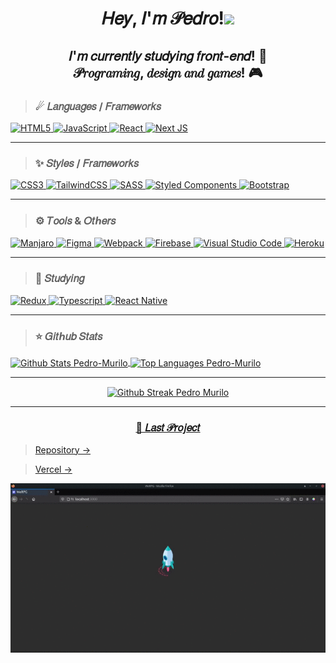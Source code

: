 <h1 align="center"><strong>𝐻𝑒𝑦, 𝐼'𝑚 𝒫𝑒𝑑𝑟𝑜!</strong><img src="https://media.giphy.com/media/hvRJCLFzcasrR4ia7z/giphy.gif" width="25px"></h1>

<h2 align="center"><strong>𝐼'𝑚 𝑐𝑢𝑟𝑟𝑒𝑛𝑡𝑙𝑦 𝑠𝑡𝑢𝑑𝑦𝑖𝑛𝑔 𝑓𝑟𝑜𝑛𝑡-𝑒𝑛𝑑! 📂 </br> 𝒫𝑟𝑜𝑔𝑟𝑎𝑚𝑖𝑛𝑔, 𝑑𝑒𝑠𝑖𝑔𝑛 𝑎𝑛𝑑 𝑔𝑎𝑚𝑒𝑠! 🎮</strong></h2>

>### ☄ 𝐿𝑎𝑛𝑔𝑢𝑎𝑔𝑒𝑠 / 𝐹𝑟𝑎𝑚𝑒𝑤𝑜𝑟𝑘𝑠
<a href="https://github.com/Pedro-Murilo/">
  <img alt="HTML5" src="https://img.shields.io/badge/HTML5-E34F26?style=for-the-badge&logo=html5&logoColor=white" />
</a>
<a href="https://github.com/Pedro-Murilo/">
  <img alt="JavaScript" src="https://img.shields.io/badge/javascript%20-%23323330.svg?&style=for-the-badge&logo=javascript&logoColor=%23F7DF1E"/>
</a>
<a href="https://github.com/Pedro-Murilo/">
  <img alt="React" src="https://img.shields.io/badge/React-20232A?style=for-the-badge&logo=react&logoColor=61DAFB" />
 </a>
 <a href="https://github.com/Pedro-Murilo/">
  <img alt="Next JS" src="https://img.shields.io/badge/next%20js%20-%23000000.svg?&style=for-the-badge&logo=next.js&logoColor=white"/>
</a>

---
>### ✨ 𝑆𝑡𝑦𝑙𝑒𝑠 / 𝐹𝑟𝑎𝑚𝑒𝑤𝑜𝑟𝑘𝑠
<a href="https://github.com/Pedro-Murilo/">
  <img alt="CSS3" src="https://img.shields.io/badge/CSS3-1572B6?style=for-the-badge&logo=css3&logoColor=white" />
</a>

<a href="https://github.com/Pedro-Murilo/">
  <img alt="TailwindCSS" src="https://img.shields.io/badge/tailwindcss%20-%2338B2AC.svg?&style=for-the-badge&logo=tailwind-css&logoColor=white"/>
</a>

<a href="https://github.com/Pedro-Murilo/">
  <img alt="SASS" src="https://img.shields.io/badge/SASS%20-hotpink.svg?&style=for-the-badge&logo=SASS&logoColor=white"/>
</a>

<a href="https://github.com/Pedro-Murilo/">
   <img alt="Styled Components" src="https://img.shields.io/badge/-Styled_Components-db7092?style=for-the-badge&logo=styled-components&logoColor=000" />
</a>

<a href="https://github.com/Pedro-Murilo/">
  <img alt="Bootstrap" src="https://img.shields.io/badge/bootstrap%20-%23563D7C.svg?&style=for-the-badge&logo=bootstrap&logoColor=white"/>
</a>

---
>### ⚙ 𝑇𝑜𝑜𝑙𝑠 & 𝑂𝑡ℎ𝑒𝑟𝑠

<a href="https://github.com/Pedro-Murilo/">
  <img alt="Manjaro" src="https://img.shields.io/badge/manjaro-%23323330.svg?&style=for-the-badge&logo=manjaro&logoColor=35BF5C" />
</a>

<a href="https://github.com/Pedro-Murilo/">
  <img alt="Figma" src="https://img.shields.io/badge/figma%20-%23F24E1E.svg?&style=for-the-badge&logo=figma&logoColor=white"/>
</a>

<a href="https://github.com/Pedro-Murilo/">
  <img alt="Webpack" src="https://img.shields.io/badge/webpack%20-%238DD6F9.svg?&style=for-the-badge&logo=webpack&logoColor=black" />
</a>

<a href="https://github.com/Pedro-Murilo/">
  <img alt="Firebase" src="https://img.shields.io/badge/firebase%20-%23039BE5.svg?&style=for-the-badge&logo=firebase"/>
</a>

<a href="https://github.com/Pedro-Murilo/">
  <img alt="Visual Studio Code" src="https://img.shields.io/badge/-Visual_Studio_Code-007ACC?style=for-the-badge&logo=visual-studio-code&logoColor=white"/>
</a>

<a href="https://github.com/Pedro-Murilo/">
  <img alt="Heroku" src="https://img.shields.io/badge/heroku%20-%23430098.svg?&style=for-the-badge&logo=heroku&logoColor=white"/>
</a>

---
>### 📒 𝑆𝑡𝑢𝑑𝑦𝑖𝑛𝑔
<a href="https://github.com/Pedro-Murilo/"> 
  <img alt="Redux" src="https://img.shields.io/badge/redux%20-%23593d88.svg?&style=for-the-badge&logo=redux&logoColor=white"/>
</a>
<a href="https://github.com/Pedro-Murilo/">
  <img alt="Typescript" src="https://img.shields.io/badge/TypeScript-007ACC?style=for-the-badge&logo=typescript&logoColor=white" />
</a>
<a href="https://github.com/Pedro-Murilo/"> 
  <img alt="React Native" src="https://img.shields.io/badge/react_native%20-%2320232a.svg?&style=for-the-badge&logo=react&logoColor=%2361DAFB"/>
</a>

---
>### ⭐ 𝐺𝑖𝑡ℎ𝑢𝑏 𝑆𝑡𝑎𝑡𝑠
<a href="https://github.com/Pedro-Murilo/">
<img align="center" src="https://github-readme-stats.vercel.app/api?username=Pedro-Murilo&count_private=true&bg_color=f0dec7&text_color=000&title_color=e80000&hide_border=true&line_height=24&show_icons=true&icon_color=FF0000&custom_title=Stats&hide=issues" alt="Github Stats Pedro-Murilo" />
</a>

<a href="https://github.com/Pedro-Murilo/">
 <img align="center" src="https://github-readme-stats.vercel.app/api/top-langs/?username=Pedro-Murilo&hide=php,handlebars&langs_count=7&layout=compact&card_width=305&hide_border=true&bg_color=f0dec7&text_color=000&title_color=e80000" alt="Top Languages Pedro-Murilo" />
</p>

---
<p align="center">
  <img align="center" src="https://github-readme-streak-stats.herokuapp.com/?user=Pedro-Murilo&hide_border=true&background=f0dec7&ring=ed0000&sideNums=f58f22&currStreakNum=e80000" alt="Github Streak Pedro Murilo" />
</p>

---
<h3 align="center">🌟 𝐿𝑎𝑠𝑡 𝒫𝑟𝑜𝑗𝑒𝑐𝑡</h3>

> [Repository →](https://github.com/Pedro-Murilo/rainday)

> [Vercel →](https://werpg.vercel.app/)

<p align="center">
  <img src="https://github.com/Pedro-Murilo/werpg/blob/main/.github/werpg.gif" alt="WeRPG gif"/>
</p>
